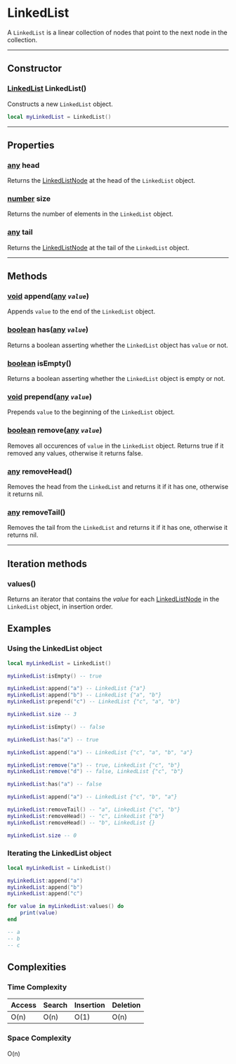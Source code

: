# LinkedList
A `LinkedList` is a linear collection of nodes that point to the next node in the collection.

---

## Constructor

### [LinkedList](linkedlist.md) LinkedList()
Constructs a new `LinkedList` object.

```lua
local myLinkedList = LinkedList()
```

---

## Properties

### [any]() head
Returns the [LinkedListNode](linkedlistnode.md) at the head of the `LinkedList` object.

### [number](https://developer.roblox.com/en-us/articles/Numbers) size
Returns the number of elements in the `LinkedList` object.

### [any]() tail
Returns the [LinkedListNode](linkedlistnode.md) at the tail of the `LinkedList` object.

---

## Methods

### [void]() append([any]() *`value`*)
Appends `value` to the end of the `LinkedList` object.

### [boolean](https://developer.roblox.com/en-us/articles/Boolean) has([any]() *`value`*)
Returns a boolean asserting whether the `LinkedList` object has `value` or not.

### [boolean](https://developer.roblox.com/en-us/articles/Boolean) isEmpty()
Returns a boolean asserting whether the `LinkedList` object is empty or not.

### [void]() prepend([any]() *`value`*)
Prepends `value` to the beginning of the `LinkedList` object.

### [boolean](https://developer.roblox.com/en-us/articles/Boolean) remove([any]() *`value`*)
Removes all occurences of `value` in the `LinkedList` object. Returns true if it removed any values, otherwise it returns false.

### [any]() removeHead()
Removes the head from the `LinkedList` and returns it if it has one, otherwise it returns nil.

### [any]() removeTail()
Removes the tail from the `LinkedList` and returns it if it has one, otherwise it returns nil.

---

## Iteration methods

### values()
Returns an iterator that contains the *value* for each [LinkedListNode](linkedlistnode.md) in the `LinkedList` object, in insertion order.

## Examples

### Using the LinkedList object
```lua
local myLinkedList = LinkedList()

myLinkedList:isEmpty() -- true

myLinkedList:append("a") -- LinkedList {"a"}
myLinkedList:append("b") -- LinkedList {"a", "b"}
myLinkedList:prepend("c") -- LinkedList {"c", "a", "b"}

myLinkedList.size -- 3

myLinkedList:isEmpty() -- false

myLinkedList:has("a") -- true

myLinkedList:append("a") -- LinkedList {"c", "a", "b", "a"}

myLinkedList:remove("a") -- true, LinkedList {"c", "b"}
myLinkedList:remove("d") -- false, LinkedList {"c", "b"}

myLinkedList:has("a") -- false

myLinkedList:append("a") -- LinkedList {"c", "b", "a"}

myLinkedList:removeTail() -- "a", LinkedList {"c", "b"}
myLinkedList:removeHead() -- "c", LinkedList {"b"}
myLinkedList:removeHead() -- "b", LinkedList {}

myLinkedList.size -- 0
```

### Iterating the LinkedList object
```lua
local myLinkedList = LinkedList()

myLinkedList:append("a")
myLinkedList:append("b")
myLinkedList:append("c")

for value in myLinkedList:values() do
    print(value)
end

-- a
-- b
-- c
```

## Complexities

### Time Complexity
| **Access** | **Search** | **Insertion** | **Deletion** |
|------------|------------|---------------|--------------|
| O(n)       | O(n)       | O(1)          | O(n)         |

### Space Complexity
O(n)
